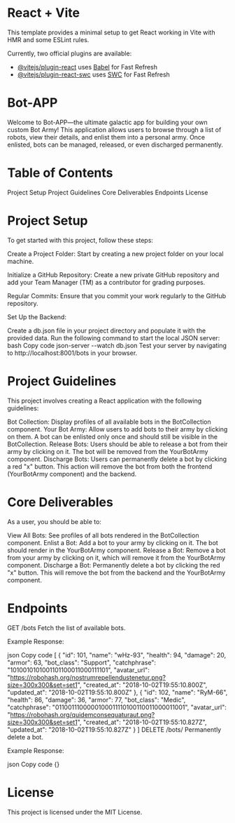 # React + Vite

This template provides a minimal setup to get React working in Vite with HMR and some ESLint rules.

Currently, two official plugins are available:

- [@vitejs/plugin-react](https://github.com/vitejs/vite-plugin-react/blob/main/packages/plugin-react/README.md) uses [Babel](https://babeljs.io/) for Fast Refresh
- [@vitejs/plugin-react-swc](https://github.com/vitejs/vite-plugin-react-swc) uses [SWC](https://swc.rs/) for Fast Refresh

# Bot-APP
Welcome to Bot-APP—the ultimate galactic app for building your own custom Bot Army! This application allows users to browse through a list of robots, view their details, and enlist them into a personal army. Once enlisted, bots can be managed, released, or even discharged permanently.

# Table of Contents
Project Setup
Project Guidelines
Core Deliverables
Endpoints
License

# Project Setup
To get started with this project, follow these steps:

Create a Project Folder: Start by creating a new project folder on your local machine.

Initialize a GitHub Repository: Create a new private GitHub repository and add your Team Manager (TM) as a contributor for grading purposes.

Regular Commits: Ensure that you commit your work regularly to the GitHub repository.

Set Up the Backend:

Create a db.json file in your project directory and populate it with the provided data.
Run the following command to start the local JSON server:
bash
Copy code
json-server --watch db.json
Test your server by navigating to http://localhost:8001/bots in your browser.

# Project Guidelines
This project involves creating a React application with the following guidelines:

Bot Collection: Display profiles of all available bots in the BotCollection component.
Your Bot Army: Allow users to add bots to their army by clicking on them. A bot can be enlisted only once and should still be visible in the BotCollection.
Release Bots: Users should be able to release a bot from their army by clicking on it. The bot will be removed from the YourBotArmy component.
Discharge Bots: Users can permanently delete a bot by clicking a red "x" button. This action will remove the bot from both the frontend (YourBotArmy component) and the backend.

# Core Deliverables
As a user, you should be able to:

View All Bots: See profiles of all bots rendered in the BotCollection component.
Enlist a Bot: Add a bot to your army by clicking on it. The bot should render in the YourBotArmy component.
Release a Bot: Remove a bot from your army by clicking on it, which will remove it from the YourBotArmy component.
Discharge a Bot: Permanently delete a bot by clicking the red "x" button. This will remove the bot from the backend and the YourBotArmy component.

# Endpoints
GET /bots
Fetch the list of available bots.

Example Response:

json
Copy code
[
  {
    "id": 101,
    "name": "wHz-93",
    "health": 94,
    "damage": 20,
    "armor": 63,
    "bot_class": "Support",
    "catchphrase": "1010010101001101100011000111101",
    "avatar_url": "https://robohash.org/nostrumrepellendustenetur.png?size=300x300&set=set1",
    "created_at": "2018-10-02T19:55:10.800Z",
    "updated_at": "2018-10-02T19:55:10.800Z"
  },
  {
    "id": 102,
    "name": "RyM-66",
    "health": 86,
    "damage": 36,
    "armor": 77,
    "bot_class": "Medic",
    "catchphrase": "0110011100000100011110100110011000011001",
    "avatar_url": "https://robohash.org/quidemconsequaturaut.png?size=300x300&set=set1",
    "created_at": "2018-10-02T19:55:10.827Z",
    "updated_at": "2018-10-02T19:55:10.827Z"
  }
]
DELETE /bots/
Permanently delete a bot.

Example Response:

json
Copy code
{}

# License
This project is licensed under the MIT License.

